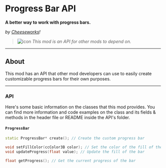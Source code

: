 # Progress Bar API
**A better way to work with progress bars.**

*by [Cheeseworks](user:6408873)!*

> ![icon](frame:GJ_infoIcon_001.png?scale=0.5) <cj>*This mod is an API for other mods to depend on.*</c>

---

## About
This mod has an API that other mod developers can use to easily create customizable progress bars for their own purposes.

---

### API
Here's some basic information on the classes that this mod provides. You can find more information and code examples on the class and its fields & methods in the header file or README inside the API's folder.

#### `ProgressBar`
```cpp
static ProgressBar* create(); // Create the custom progress bar

void setFillColor(ccColor3B color); // Set the color of the fill of the bar
void updateProgress(float value); // Update the fill of the bar

float getProgress(); // Get the current progress of the bar
```
